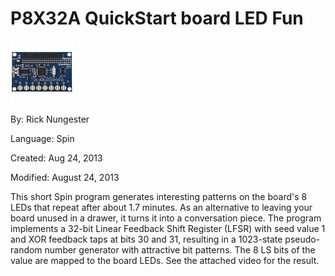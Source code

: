 # P8X32A QuickStart board LED Fun

![40000-Lb.jpg](40000-Lb.jpg)

By: Rick Nungester

Language: Spin

Created: Aug 24, 2013

Modified: August 24, 2013

This short Spin program generates interesting patterns on the board's 8 LEDs that repeat after about 1.7 minutes. As an alternative to leaving your board unused in a drawer, it turns it into a conversation piece. The program implements a 32-bit Linear Feedback Shift Register (LFSR) with seed value 1 and XOR feedback taps at bits 30 and 31, resulting in a 1023-state pseudo-random number generator with attractive bit patterns. The 8 LS bits of the value are mapped to the board LEDs. See the attached video for the result.
